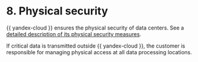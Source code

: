 # 8. Physical security

{{ yandex-cloud }} ensures the physical security of data centers. See a [detailed description of its physical security measures](../../../security/standarts.md).

If critical data is transmitted outside {{ yandex-cloud }}, the customer is responsible for managing physical access at all data processing locations.
